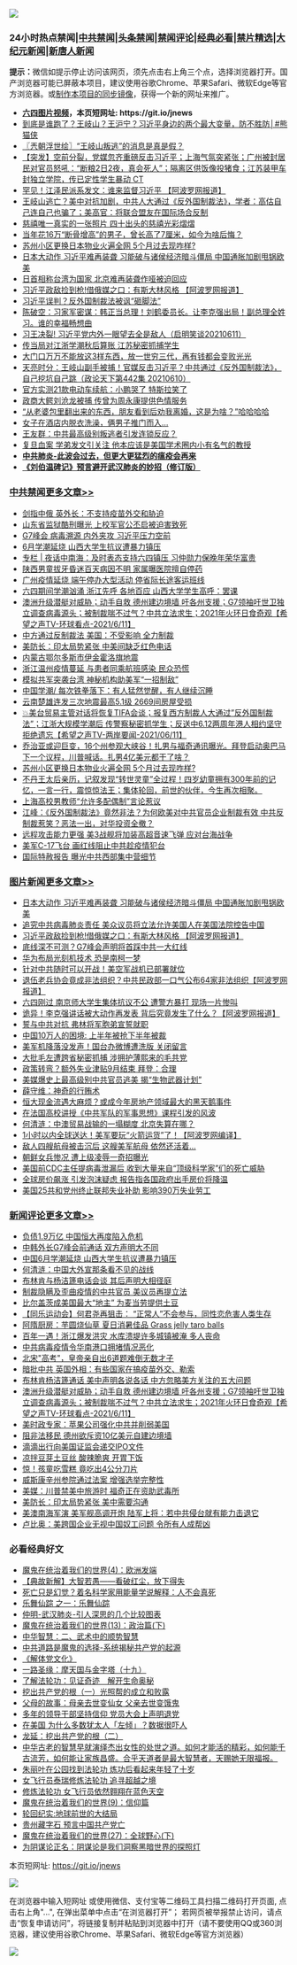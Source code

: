 ![](https://raw.githubusercontent.com/fqnews/bnews/master/64photo/fqnews-qr.jpg)

<div id="tt">
<h3>24小时热点禁闻|<a href="#%E4%B8%AD%E5%85%B1%E7%A6%81%E9%97%BB%E6%9B%B4%E5%A4%9A%E6%96%87%E7%AB%A0">中共禁闻</a>|<a href="#%E5%9B%BE%E7%89%87%E6%96%B0%E9%97%BB%E6%9B%B4%E5%A4%9A%E6%96%87%E7%AB%A0">头条禁闻</a>|<a href="#%E6%96%B0%E9%97%BB%E8%AF%84%E8%AE%BA%E6%9B%B4%E5%A4%9A%E6%96%87%E7%AB%A0">禁闻评论|<a href="#%E5%BF%85%E7%9C%8B%E7%BB%8F%E5%85%B8%E5%A5%BD%E6%96%87">经典必看|<a href="/video.md#%E7%A6%81%E7%89%87%E7%B2%BE%E9%80%89">禁片精选</a>|<a href="https://github.com/fqnews/djy/blob/master/gb/nf1351518.md#1">大纪元新闻</a>|<a href="https://github.com/fqnews/ntdtv/blob/master/gb/prog204.md#1">新唐人新闻</a></h3>
<div><b>提示：</b>微信如提示停止访问该网页，须先点击右上角三个点，选择浏览器打开。国产浏览器可能已屏蔽本项目，建议使用谷歌Chrome、苹果Safari、微软Edge等官方浏览器。或<a href="https://github.com/fqnews/bnews/blob/master/%E5%88%B6%E4%BD%9Cgit%E7%A6%81%E9%97%BB%E9%95%9C%E5%83%8F.md">制作本项目的同步镜像</a>，获得一个新的网址来推广。</div>
<ul>
<li><b><a href="http://d1.bdrive.tk/64.mp4" target="_blank">六四图片视频</a>，本页短网址: https://git.io/jnews</b></li>
<li><a href="/comments/20210611/1564508.md">到底是谁跑了？王岐山？王沪宁？习近平身边的两个最大变量，防不胜防│#熊猫侠</a></li>
<li><a href="/ssgc/20210611/1564455.md">〖兲朝浮世绘〗“王岐山叛逃”的消息是真是假？</a></li>
<li><a href="/bannedvideo/20210611/1564490.md">【突发】空前分裂，党媒忽齐重磅反击习近平；上海气氛突紧张；广州被封居民对官员怒吼：“断粮2日2夜，真会死人”；隔离区供饭像投猪食；江苏装甲车封独立学院，传已定性学生暴动 CT</a></li>
<li><a href="/cnnews/20210611/1564754.md">罕见！江泽民派系发文：谁来监督习近平 【阿波罗网报道】</a></li>
<li><a href="/bannedvideo/20210611/1564469.md">王岐山逃亡？美中对抗加剧，中共人大通过《反外国制裁法》，学者：高估自己连自己也骗了；美高官：将联合盟友在国际场合反制</a></li>
<li><a href="/comments/20210611/1564610.md">慈禧唯一真实的一张照片 四十出头的慈禧光彩熠熠</a></li>
<li><a href="/cnnews/20210611/1564451.md">当年花16万“断骨增高”的男子，曾长高了7厘米，如今为啥后悔？</a></li>
<li><a href="/cbnews/20210611/1564815.md">苏州小区更换日本物业火遍全网 5个月过去现咋样?</a></li>
<li><a href="/topimagenews/20210611/1564833.md">日本大动作 习近平难再装聋 习能破与诸侯经济暗斗僵局 中国通胀加剧甩锅欧美</a></li>
<li><a href="/cbnews/20210611/1564470.md">日首相称台湾为国家 北京难再装聋作哑被迫回应</a></li>
<li><a href="/topimagenews/20210611/1564647.md">习近平政敌捡到枪!借俄媒之口：有斯大林风格 【阿波罗网报道】</a></li>
<li><a href="/cnnews/20210611/1564760.md">习近平误判？反外国制裁法被讽“砸脚法”</a></li>
<li><a href="/bannedvideo/20210611/1564834.md">陈破空：习家军密谋：韩正当总理！刘鹤委员长。让李克强出局！副总理全姓习。谁的幸福畅想曲</a></li>
<li><a href="/bannedvideo/20210611/1564741.md">习王决裂! 习近平党内外一眼望去全是敌人（启明笑谈20210611）</a></li>
<li><a href="/cbnews/20210611/1564498.md">传当局对江浙学潮秋后算账 江苏秘密抓捕学生</a></li>
<li><a href="/lifebaike/20210611/1564702.md">大门口万万不能放这3样东西，放一世穷三代，再有钱都会变败光光</a></li>
<li><a href="/cbnews/20210611/1564519.md">天亮时分：王岐山副手被捕！官媒反击习近平？中共通过《反外国制裁法》，自己挖坑自己跳（政论天下第442集 20210610）</a></li>
<li><a href="/cnnews/20210611/1564493.md">官方实测21款电动车续航：小鹏哭了 特斯拉笑了</a></li>
<li><a href="/cnnews/20210611/1564759.md">政商大鳄刘沧龙被捕 传曾为周永康提供色情服务</a></li>
<li><a href="/funmedia/20210611/1564656.md">“从老婆包里翻出来的东西，朋友看到后劝我离婚，这是为啥？”哈哈哈哈</a></li>
<li><a href="/funmedia/20210611/1564616.md">女子在酒店内脱衣洗澡，俩男子推门而入…</a></li>
<li><a href="/comments/20210611/1564624.md">王友群：中共最高级别叛逃者引发连锁反应？</a></li>
<li><a href="/cnnews/20210611/1564676.md">复旦血案 学弟发文引关注 他本应该是美国学术圈内小有名气的教授</a></li>
<li><b><a href="/comments/20200211/1275071.md" target="_blank">中共肺炎-此波会过去，但更大更猛烈的瘟疫会再来</a></b></li>
<li><b><a href="/comments/20200207/1272816.md" target="_blank">《刘伯温碑记》预言避开武汉肺炎的妙招（修订版）</a></b></li>
</ul>
</div>

<div class="catlist">
<h3><a href="/cbnews/" target="_blank">中共禁闻</a><span><a href="/cbnews/" target="_blank" rel="nofollow">更多文章>></a></span></h3>
<ul>
<li><a href="/cbnews/20210612/1565093.md" target="_blank">剑指中俄 英外长：不支持疫苗外交和胁迫</a></li>
<li><a href="/cbnews/20210612/1565092.md" target="_blank">山东省监狱酷刑曝光 上校军官公丕启被迫害致死</a></li>
<li><a href="/cbnews/20210612/1565075.md" target="_blank">G7峰会 病毒溯源 内外夹攻 习近平压力空前</a></li>
<li><a href="/cbnews/20210612/1565074.md" target="_blank">6月学潮延烧 山西大学生抗议遭暴力镇压</a></li>
<li><a href="/cbnews/20210612/1565052.md" target="_blank">专栏 | 夜话中南海：及时表态支持六四镇压 习仲勋力保晚年荣华富贵</a></li>
<li><a href="/cbnews/20210612/1565051.md" target="_blank">陕西男童拔牙昏迷百天病因不明 家属曝医院擅自停药</a></li>
<li><a href="/cbnews/20210612/1565050.md" target="_blank">广州疫情延烧 端午停办大型活动 停省际长途客运班线</a></li>
<li><a href="/cbnews/20210612/1565038.md" target="_blank">六四期间学潮汹涌 浙江先呼 各地百应 山西大学学生高呼：罢课</a></li>
<li><a href="/comments/20210612/1565028.md" target="_blank">澳洲升级潜艇对威胁；动手自救 德州建边境墙 吁各州支援；G7领袖吁世卫独立调查病毒源头；被制裁喘不过气？中共立法求生；2021年火环日食奇观【希望之声TV-环球看点-2021/6/11】</a></li>
<li><a href="/cbnews/20210611/1564981.md" target="_blank">中方通过反制裁法 美国：不受影响 全力制裁</a></li>
<li><a href="/cbnews/20210611/1564952.md" target="_blank">美防长：印太局势紧张 中美间缺乏红色电话</a></li>
<li><a href="/cbnews/20210611/1564951.md" target="_blank">内蒙古鄂尔多斯市伊金霍洛旗地震</a></li>
<li><a href="/cbnews/20210611/1564922.md" target="_blank">浙江温州疫情蔓延 与患者同乘航班感染 民众恐慌</a></li>
<li><a href="/cbnews/20210611/1564854.md" target="_blank">模拟共军突袭台湾 神秘机构助美军“一招制敌”</a></li>
<li><a href="/cbnews/20210611/1564849.md" target="_blank">中国学潮/ 每次铁拳落下：有人猛然觉醒，有人继续沉睡</a></li>
<li><a href="/cbnews/20210611/1564842.md" target="_blank">云南楚雄连发三次地震最高5.1级 2669间房屋受损</a></li>
<li><a href="/comments/20210611/1564840.md" target="_blank">💥美台贸易主管对话将恢复TIFA会谈；报复西方制裁人大通过”反外国制裁法”；江浙大规模学潮后 传警察秘密抓学生；反送中6.12两周年港人相约坚守拒绝遗忘【希望之声TV-两岸要闻-2021/06/11】</a></li>
<li><a href="/comments/20210611/1564835.md" target="_blank">乔治亚或迎巨变，16个州参观大峡谷！扎男与福奇通讯曝光。拜登启动奥巴马下一个议程，川普喊话。扎男4亿美元都干了啥？</a></li>
<li><a href="/cbnews/20210611/1564815.md" target="_blank">苏州小区更换日本物业火遍全网 5个月过去现咋样?</a></li>
<li><a href="/comments/20210611/1564807.md" target="_blank">不丹王太后亲历，记叙发现“转世灵童”全过程！四岁幼童拥有300年前的记忆，一言一行，震惊惊法王；集体轮回，前世的伙伴，今生再次相聚。</a></li>
<li><a href="/cbnews/20210611/1564805.md" target="_blank">上海高校男教师“允许多配偶制”言论惹议</a></li>
<li><a href="/cbnews/20210611/1564684.md" target="_blank">江峰：《反外国制裁法》竟然非法？为何欧美对中共官员企业制裁有效 中共反制裁惹笑？恶法一出，对华投资全撤？</a></li>
<li><a href="/cbnews/20210611/1564681.md" target="_blank">远程攻击能力更强 美3战舰将加装高超音速飞弹 应对台海战争</a></li>
<li><a href="/cbnews/20210611/1564674.md" target="_blank">美军C-17飞台 画红线阻止中共趁疫情犯台</a></li>
<li><a href="/cbnews/20210611/1564673.md" target="_blank">国际特赦报告 曝光中共西部集中营细节</a></li>

</ul>
</div>
<div class="catlist">
<h3><a href="/topimagenews/" target="_blank">图片新闻</a><span><a href="/topimagenews/" target="_blank" rel="nofollow">更多文章>></a></span></h3>
<ul>
<li><a href="/topimagenews/20210611/1564833.md" target="_blank">日本大动作 习近平难再装聋 习能破与诸侯经济暗斗僵局 中国通胀加剧甩锅欧美</a></li>
<li><a href="/topimagenews/20210611/1564685.md" target="_blank">追究中共病毒肺炎责任 美众议员将立法允许美国人在美国法院控告中国</a></li>
<li><a href="/topimagenews/20210611/1564647.md" target="_blank">习近平政敌捡到枪!借俄媒之口：有斯大林风格 【阿波罗网报道】</a></li>
<li><a href="/topimagenews/20210609/1563248.md" target="_blank">底线深不可测？G7峰会声明将首踩中共一大红线</a></li>
<li><a href="/topimagenews/20210609/1563122.md" target="_blank">华为布局光刻机技术 恐是南柯一梦</a></li>
<li><a href="/topimagenews/20210608/1562813.md" target="_blank">针对中共随时可以开战！美空军战机已部署就位</a></li>
<li><a href="/topimagenews/20210608/1562650.md" target="_blank">退伍老兵协会竟成非法组织？中共民政部一口气公布64家非法组织【阿波罗网报道】</a></li>
<li><a href="/topimagenews/20210608/1562320.md" target="_blank">六四刚过 南京师大学生集体抗议不公 遭警方暴打 现场一片惨叫</a></li>
<li><a href="/topimagenews/20210608/1562319.md" target="_blank">诡异！李克强讲话被大动作再发表 背后究竟发生了什么？【阿波罗网报道】</a></li>
<li><a href="/topimagenews/20210608/1562318.md" target="_blank">誓与中共对抗 弗林将军胞弟宣誓就职</a></li>
<li><a href="/topimagenews/20210608/1562317.md" target="_blank">中国10万人的困境: 上半年被抢下半年被裁</a></li>
<li><a href="/topimagenews/20210608/1562316.md" target="_blank">美军机降落没发声！国台办微博遭洗版 关闭留言</a></li>
<li><a href="/topimagenews/20210608/1562315.md" target="_blank">大批毛左遭跨省秘密抓捕 涉拥护薄熙来的毛共党</a></li>
<li><a href="/topimagenews/20210608/1562314.md" target="_blank">政策转弯？额外失业津贴9月结束 拜登：合理</a></li>
<li><a href="/topimagenews/20210607/1561590.md" target="_blank">美媒爆史上最高级别中共官员逃美 揭“生物武器计划”</a></li>
<li><a href="/topimagenews/20210606/1561402.md" target="_blank">薛守维：神奇的行贿术</a></li>
<li><a href="/topimagenews/20210606/1561365.md" target="_blank">恒大现金流遇大麻烦？或成今年房地产领域最大的黑天鹅事件</a></li>
<li><a href="/comments/20210606/1561346.md" target="_blank">在法国高校讲授《中共军队的军事思想》课程引发的风波</a></li>
<li><a href="/topimagenews/20210606/1561115.md" target="_blank">何清涟：中澳贸易战输的一塌糊度 北京失算在哪？</a></li>
<li><a href="/topimagenews/20210605/1560838.md" target="_blank">1小时以内全球送达！美军要玩“火箭运货”了！【阿波罗网编译】</a></li>
<li><a href="/topimagenews/20210605/1560764.md" target="_blank">敌人四艘航母被击沉后 这艘美军航母 依然还活着&#8230;</a></li>
<li><a href="/topimagenews/20210605/1560763.md" target="_blank">朝鲜女兵惨况 遭上级凌辱一奇招曝光</a></li>
<li><a href="/topimagenews/20210604/1560399.md" target="_blank">美国前CDC主任提病毒泄漏后 收到大量来自“顶级科学家”们的死亡威胁</a></li>
<li><a href="/topimagenews/20210604/1559716.md" target="_blank">全球房价飙涨 引发泡沫疑虑 报告指各国政府出手房价将降温</a></li>
<li><a href="/topimagenews/20210604/1559658.md" target="_blank">美国25共和党州终止联邦失业补助 影响390万失业劳工</a></li>

</ul>
</div>
<div class="catlist">
<h3><a href="/comments/" target="_blank">新闻评论</a><span><a href="/comments/" target="_blank" rel="nofollow">更多文章>></a></span></h3>
<ul>
<li><a href="/comments/20210612/1565108.md" target="_blank">负债1.9万亿 中国恒大再度陷入危机</a></li>
<li><a href="/comments/20210612/1565096.md" target="_blank">中韩外长G7峰会前通话 双方声明大不同</a></li>
<li><a href="/comments/20210612/1565090.md" target="_blank">中国6月学潮延烧 山西大学生抗议遭暴力镇压</a></li>
<li><a href="/comments/20210612/1565078.md" target="_blank">何清涟：中国大外宣那条看不见的战线</a></li>
<li><a href="/comments/20210612/1565072.md" target="_blank">布林肯与杨洁篪电话会谈 其后声明大相径庭</a></li>
<li><a href="/comments/20210612/1565071.md" target="_blank">制裁隐瞒及歪曲疫情的中共官员 美议员再提立法</a></li>
<li><a href="/comments/20210612/1565070.md" target="_blank">比尔盖茨成美国最大“地主” 为麦当劳提供土豆</a></li>
<li><a href="/comments/20210612/1565058.md" target="_blank">【同乐运动会】何君尧再狙击： “正常人”不会参与，同性恋危害人类生存</a></li>
<li><a href="/comments/20210612/1565057.md" target="_blank">阿隋厨房：芋圆烧仙草 夏日消暑佳品 Grass jelly taro balls</a></li>
<li><a href="/comments/20210612/1565056.md" target="_blank">百年一遇！浙江爆发洪灾 水库溃堤许多城镇被淹 多人丧命</a></li>
<li><a href="/comments/20210612/1565042.md" target="_blank">中共病毒疫情令华南港口拥堵情况恶化</a></li>
<li><a href="/comments/20210612/1565041.md" target="_blank">北宋&quot;高考&quot;，皇帝亲自出6道题难倒无数才子</a></li>
<li><a href="/comments/20210612/1565037.md" target="_blank">暗批中共 英国外相：有些国家在搞疫苗外交、勒索</a></li>
<li><a href="/comments/20210612/1565036.md" target="_blank">布林肯杨洁篪通话 美中声明各说各话 中方忽略美方关注的五大问题</a></li>
<li><a href="/comments/20210612/1565028.md" target="_blank">澳洲升级潜艇对威胁；动手自救 德州建边境墙 吁各州支援；G7领袖吁世卫独立调查病毒源头；被制裁喘不过气？中共立法求生；2021年火环日食奇观【希望之声TV-环球看点-2021/6/11】</a></li>
<li><a href="/comments/20210612/1565027.md" target="_blank">美时政专家：苹果公司强化中共并削弱美国</a></li>
<li><a href="/comments/20210612/1565026.md" target="_blank">阻非法移民 德州欲斥资10亿美元自建边境墙</a></li>
<li><a href="/comments/20210612/1565025.md" target="_blank">滴滴出行向美国证监会递交IPO文件</a></li>
<li><a href="/comments/20210612/1565024.md" target="_blank">凉拌豆芽土豆丝 酸辣脆爽 开胃下饭</a></li>
<li><a href="/comments/20210612/1565014.md" target="_blank">惊！孩童吃雪糕 竟吃出4公分刀片</a></li>
<li><a href="/comments/20210612/1565007.md" target="_blank">威斯康辛州参院通过法案 增强选举完整性</a></li>
<li><a href="/comments/20210612/1565006.md" target="_blank">美媒：川普禁美中旅游时 福奇正在资助武毒所</a></li>
<li><a href="/comments/20210612/1565001.md" target="_blank">美防长：印太局势紧张 美中需要沟通</a></li>
<li><a href="/comments/20210612/1565000.md" target="_blank">美澳南海军演 美军舰高调开炮 陆军上将：若中共侵台就有能力击退它</a></li>
<li><a href="/comments/20210612/1564997.md" target="_blank">卢比奥：美跨国企业无视中国奴工问题 令所有人成帮凶</a></li>

</ul>
</div>

<div class="catlist">
<h3>必看经典好文</h3>
<ul>
<li><a href="/topimagenews/20180522/946266.md" target="_blank">魔鬼在统治着我们的世界(4)：欧洲发端</a></li>
<li><a href="/comments/20201217/1449706.md" target="_blank">【典故新解】大智若愚——看破红尘，放下得失</a></li>
<li><a href="/comments/20200704/1355375.md" target="_blank">死亡只是幻觉？着名科学家用能量学说解释：人不会真死</a></li>
<li><a href="/tculture/20170710/789533.md" target="_blank">乐舞仙踪 之一：乐舞仙踪</a></li>
<li><a href="/comments/20200620/1347687.md" target="_blank">仲明-武汉肺炎-引人深思的几个比较图表</a></li>
<li><a href="/topimagenews/20180602/951960.md" target="_blank">魔鬼在统治着我们的世界(13)：政治篇(下)</a></li>
<li><a href="/comments/20200605/783249.md" target="_blank">中华智慧：二、武术中的顺势智慧</a></li>
<li><a href="/comments/20181209/1044543.md" target="_blank">中共道路是魔鬼的选择-系统揭秘共产党的起源</a></li>
<li><a href="/bookwiki/20130610/138400.md" target="_blank">《解体党文化》</a></li>
<li><a href="/topimagenews/20180327/919935.md" target="_blank">一路圣缘：摩天国与金字塔（十九）</a></li>
<li><a href="/comments/20200307/1289968.md" target="_blank">了解法轮功：见证奇迹　解开生命奥秘</a></li>
<li><a href="/comments/20200629/1352460.md" target="_blank">挖出共产党的根（一）光照帮的成立和败露</a></li>
<li><a href="/cbnews/20210507/1541162.md" target="_blank">父母的故事：母亲去世变仙女 父亲去世变饿鬼</a></li>
<li><a href="/comments/20210307/1500218.md" target="_blank">多年的领导干部坚持信仰 党员大会上声明退党</a></li>
<li><a href="/comments/20200427/1319933.md" target="_blank">在美国 为什么多数犹太人「左倾」？数据很吓人</a></li>
<li><a href="/comments/20200928/1404653.md" target="_blank">龙延：挖出共产党的根（二）</a></li>
<li><a href="/comments/20210420/1529876.md" target="_blank">中华古老的智慧早就演绎杰出女性的处世之道。如何才能活的精彩，如何能千古流芳，如何能让家族昌盛。合乎天道者是最大智慧者，天赐她无限福报。</a></li>
<li><a href="/comments/20210216/1488271.md" target="_blank">朱丽叶在公园找到法轮功 炼功后看起来年轻了十岁</a></li>
<li><a href="/topimagenews/20210512/1544658.md" target="_blank">女飞行员泰瑞修炼法轮功 追寻超越之境</a></li>
<li><a href="/cnnews/20210512/1544604.md" target="_blank">修炼法轮功 女飞行员依然翱翔在蓝色天空</a></li>
<li><a href="/topimagenews/20180529/949649.md" target="_blank">魔鬼在统治着我们的世界(9)：信仰篇</a></li>
<li><a href="/comments/20200920/582873.md" target="_blank">轮回纪实:地球前世的大结局</a></li>
<li><a href="/comments/20210226/1494382.md" target="_blank">贵州藏字石 预言中国共产党亡</a></li>
<li><a href="/comments/20181224/1052333.md" target="_blank">魔鬼在统治着我们的世界(27)：全球野心(下)</a></li>
<li><a href="/comments/20201031/1423298.md" target="_blank">为阴谋论正名：阴谋论是我们洞察黑暗世界的探照灯</a></li>

</ul>
</div>

本页短网址: https://git.io/jnews

![](https://raw.githubusercontent.com/fqnews/bnews/master/64photo/fqnews-qr.jpg)

在浏览器中输入短网址 或使用微信、支付宝等二维码工具扫描二维码打开页面, 点击右上角"...", 在弹出菜单中点击“在浏览器打开”； 若网页被举报禁止访问，请点击“恢复申请访问”，将链接复制并粘贴到浏览器中打开（请不要使用QQ或360浏览器，建议使用谷歌Chrome、苹果Safari、微软Edge等官方浏览器）

![](https://raw.githubusercontent.com/fqnews/bnews/master/64photo/wx.jpg)